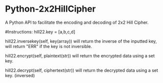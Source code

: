 # Python-2x2HillCipher
A Python API to facilitate the encoding and decoding of 2x2 Hill Cipher.

#Instructions:
hill22.key = [a,b,c,d]

hill22.inversekey(self, key(array)) will return the inverse of the inputted key, will return "ERR" if the key is not inversible.

hill22.encrypt(self, plaintext(str)) will return the encrypted data using a set key.

hill22.decrypt(self, ciphertext(str)) will return the decrypted data using a set key. (inversed)
